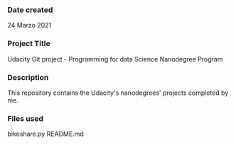 ### Date created
24 Marzo 2021

### Project Title
Udacity Git project - Programming for data Science Nanodegree Program

### Description
This repository contains the Udacity's nanodegrees' projects completed by me.

### Files used
bikeshare.py
README.md



